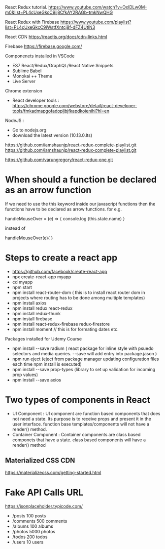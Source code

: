 React Redux tutorial.
https://www.youtube.com/watch?v=OxIDLw0M-m0&list=PL4cUxeGkcC9ij8CfkAY2RAGb-tmkNwQHG

React Redux with Firebase
https://www.youtube.com/playlist?list=PL4cUxeGkcC9iWstfXntcj8f-dFZ4UtlN3

React CDN
https://reactjs.org/docs/cdn-links.html

Firebase
https://firebase.google.com/


<script crossorigin src="https://unpkg.com/react@16/umd/react.development.js"></script>
<script crossorigin src="https://unpkg.com/react-dom@16/umd/react-dom.development.js"></script>

<script crossorigin src="https://unpkg.com/react@16/umd/react.production.min.js"></script>
<script crossorigin src="https://unpkg.com/react-dom@16/umd/react-dom.production.min.js"></script>

Componenets installed in VSCode
- ES7 React/Redux/GraphQL/React Native Snippets
- Sublime Babel
- Monokai ++ Theme
- Live Server

Chrome extension
- React developer tools : https://chrome.google.com/webstore/detail/react-developer-tools/fmkadmapgofadopljbjfkapdkoienihi?hl=en

NodeJS :
- Go to nodejs.org
- download the latest version (10.13.0.lts)


https://github.com/iamshaunjp/react-redux-complete-playlist.git
https://github.com/iamshaunjp/react-redux-complete-playlist.git


https://github.com/varungregory/react-redux-one.git


When should a function be declared as an arrow function
=======================================================
If we need to use the this keyword inside our javascript functions then the functions
have to be declared as arrow functions. for e.g.

handleMouseOver = (e) => {
    console.log (this.state.name)
}

instead of 

handleMouseOver(e){
}



Steps to create a react app
===========================
- https://github.com/facebook/create-react-app
- npx create-react-app myapp
- cd myapp
- npm start
- npm install react-router-dom  ( this is to install react router dom in projects where routing has to be done among multiple
  templates)
- npm install axios 
- npm install redux react-redux 
- npm install redux-thunk
- npm install firebase
- npm install react-redux-firebase redux-firestore
- npm install moment // this is for formating dates etc.

Packages installed for Udemy Course
- npm install --save radium 
  ( react package for inline style with psuedo selectors and media queries.  --save will add entry into package.jason )
- npm run eject (eject from package manager updating configuration files each time npm install is executed)
- npm install --save prop-types 
  (library to set up validation for incoming prop values)
- npm install --save axios
  
Two types of components in React
================================
- UI Component : UI component are function based components that does not need a state.  Its purpose is to receive props
  and present it in the user interface.  function base templates/components will not have a render() method.
- Container Component  : Container components are class based componets that have a state. class based components will have a render()
  method


Materialized CSS CDN
--------------------
https://materializecss.com/getting-started.html
<link rel="stylesheet" href="https://cdnjs.cloudflare.com/ajax/libs/materialize/1.0.0-rc.2/css/materialize.min.css">    

Fake API Calls URL
==================
https://jsonplaceholder.typicode.com/
- /posts 	100 posts
- /comments 	500 comments
- /albums 	100 albums
- /photos 	5000 photos
- /todos 	200 todos
- /users 	10 users

